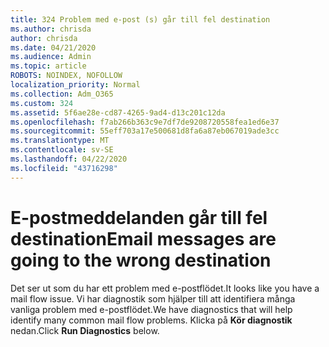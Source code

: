 ```yaml
---
title: 324 Problem med e-post (s) går till fel destination
ms.author: chrisda
author: chrisda
ms.date: 04/21/2020
ms.audience: Admin
ms.topic: article
ROBOTS: NOINDEX, NOFOLLOW
localization_priority: Normal
ms.collection: Adm_O365
ms.custom: 324
ms.assetid: 5f6ae28e-cd87-4265-9ad4-d13c201c12da
ms.openlocfilehash: f7ab266b363c9e7df7de9208720558fea1ed6e37
ms.sourcegitcommit: 55eff703a17e500681d8fa6a87eb067019ade3cc
ms.translationtype: MT
ms.contentlocale: sv-SE
ms.lasthandoff: 04/22/2020
ms.locfileid: "43716298"
---
```

# <a name="email-messages-are-going-to-the-wrong-destination"></a><span data-ttu-id="5b6b7-102">E-postmeddelanden går till fel destination</span><span class="sxs-lookup"><span data-stu-id="5b6b7-102">Email messages are going to the wrong destination</span></span>

<span data-ttu-id="5b6b7-103">Det ser ut som du har ett problem med e-postflödet.</span><span class="sxs-lookup"><span data-stu-id="5b6b7-103">It looks like you have a mail flow issue.</span></span> <span data-ttu-id="5b6b7-104">Vi har diagnostik som hjälper till att identifiera många vanliga problem med e-postflödet.</span><span class="sxs-lookup"><span data-stu-id="5b6b7-104">We have diagnostics that will help identify many common mail flow problems.</span></span> <span data-ttu-id="5b6b7-105">Klicka på **Kör diagnostik** nedan.</span><span class="sxs-lookup"><span data-stu-id="5b6b7-105">Click **Run Diagnostics** below.</span></span>
